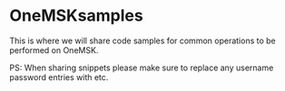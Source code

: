 # OneMSKsamples
This is where we will share code samples for common operations to be performed on OneMSK.

PS: When sharing snippets please make sure to replace any username password entries with <username> <password> etc.
